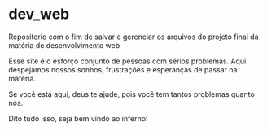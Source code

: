 # dev_web
Repositorio com o fim de salvar e gerenciar os arquivos do projeto final da matéria de desenvolvimento web

Esse site é o esforço conjunto de pessoas com sérios problemas. Aqui despejamos nossos sonhos, frustrações e esperanças de passar na matéria. 

Se você está aqui, deus te ajude, pois você tem tantos problemas quanto nós. 

Dito tudo isso, seja bem vindo ao inferno!